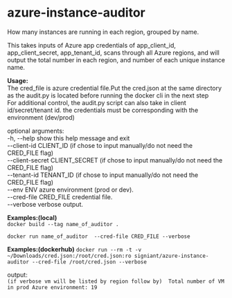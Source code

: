 # azure-instance-auditor
How many instances are running in each region, grouped by name.

This takes inputs of Azure app credentials of app_client_id, app_client_secret, app_tenant_id, scans through all Azure regions, and will output the total number in each region, and number of each unique instance name.

**Usage:**  
The cred_file is azure credential file.Put the cred.json at the same directory as the audit.py is located before running the docker cli in the next step\
For additional control, the audit.py script can also take in client id/secret/tenant id. the credentials must be corresponding with the environment (dev/prod)

optional arguments:  \
 -h, --help                      show this help message and exit\
 --client-id CLIENT_ID           (if chose to input manually/do not need the CRED_FILE flag)\
 --client-secret CLIENT_SECRET   (if chose to input manually/do not need the CRED_FILE flag)\
 --tenant-id TENANT_ID           (if chose to input manually/do not need the CRED_FILE flag)\
 --env ENV                       azure environment (prod or dev). \
 --cred-file CRED_FILE           credential file. \
 --verbose                       verbose output. 


**Examples:(local)**  
`docker build --tag name_of_auditor .`

`docker run name_of_auditor  --cred-file CRED_FILE --verbose` 

**Examples:(dockerhub)**
`docker run --rm -t -v ~/Downloads/cred.json:/root/cred.json:ro signiant/azure-instance-auditor --cred-file /root/cred.json --verbose`

output:\
`(if verbose vm will be listed by region follow by) 
Total number of VM in prod Azure environment: 19`
